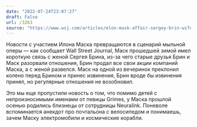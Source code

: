 ```yaml
---
date: "2022-07-24T23:07:27"
draft: False
url: /3263
source: "https://www.wsj.com/articles/elon-musk-affair-sergey-brin-wife-divorce-11658674840?mod=hp_lead_pos7"
---
```


Новости с участием Илона Маска превращаются в сценарий мыльной оперы — как сообщает Wall Street Journal, Маск прошедшей зимой имел короткую связь с женой Сергея Брина, из-за чего старые друзья Брин и Маск разорвали отношения, Брин продал все свои акции компаний Маска, а с женой развелся. Маск на одной из вечеринок преклонил колено перед Брином и принес извинения, Брин вроде бы извинения принял, но регулярные отношения не возобновил.

Это мы еще пропустили новость о том, что помимо детей с непроизносимыми именами от певицы Grimes, у Маска прошлой осенью родились близнецы от сотрудницы Neuralink. Поневоле вспоминается анекдот про почтальона с велосипедом и понимаешь, зачем Маску электромобили и космические корабли.
